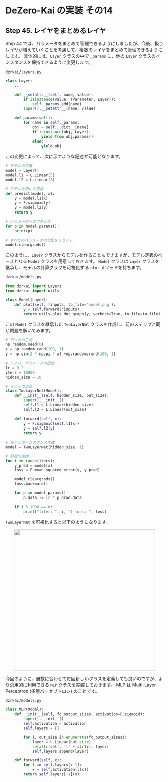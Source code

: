 # DeZero-Kai の実装 その14

## Step 45. レイヤをまとめるレイヤ
Step 44 では、パラメータをまとめて管理できるようにしましたが、今後、扱うレイヤが増えていくことを考慮して、複数のレイヤをまとめて管理できるようにします。
具体的には、```Layer``` クラスの中で ```_params``` に、他の ```Layer``` クラスのインスタンスを保持できるように変更します。

```dzrkai/layers.py```
```python
class Layer:
    ...

    def __setattr__(self, name, value):
        if isinstance(value, (Parameter, Layer)):
            self._params.add(name)
        super().__setattr__(name, value)
    
    def params(self):
        for name in self._params:
            obj = self.__dict__[name]
            if isinstance(obj, Layer):
                yield from obj.params()
            else:
                yield obj
```

この変更によって、次に示すような記述が可能となります。

```python
# モデルの定義
model = Layer()
model.l1 = L.Linear(5)
model.l2 = L.Linear(3)

# モデルを用いた推論
def predict(model, x):
    y = model.l1(x)
    y = F.sigmoid(y)
    y = model.l2(y)
    return y

# パラメータへのアクセス
for p in model.params():
    print(p)
    
# すべてのパラメータの勾配をリセット
model.cleargrads()
```

このように、```Layer``` クラスからモデルを作ることもできますが、モデル定義のベースとなる ```Model``` クラスを用意しておきます。
```Model``` クラスは ```Layer``` クラスを継承し、モデルの計算グラフを可視化する ```plot``` メソッドを持ちます。

```dzrkai/models.py```
```python
from dzrkai import Layers
from dzrkai import utils

class Model(Layer):
    def plot(self, *inputs, to_file='model.png'):
        y = self.forward(*inputs)
        return utils.plot_dot_graph(y, verbose=True, to_file=to_file)
```

この ```Model``` クラスを継承した ```TwoLayerNet``` クラスを作成し、前のステップと同じ問題を解いてみます。

```python
# データの生成
np.random.seed(0)
x = np.random.rand(100, 1)
y = np.sin(2 * np.pi * x) +np.random.rand(100, 1)

# ハイパーパラメータの設定
lr = 0.2
iters = 10000
hidden_size = 10

# モデルの定義
class TwoLayerNet(Model):
    def __init__(self, hidden_size, out_size):
        super().__init__()
        self.l1 = L.Linear(hidden_size)
        self.l2 = L.Linear(out_size)
        
    def forward(self, x):
        y = F.sigmoid(self.l1(x))
        y = self.l2(y)
        return y
    
# モデルのインスタンス作成
model = TwoLayerNet(hidden_size, 1)

# 学習の開始
for i in range(iters):
    y_pred = model(x)
    loss = F.mean_squared_error(y, y_pred)

    model.cleargrads()
    loss.backward()

    for p in model.params():
        p.data -= lr * p.grad.data

    if i % 1000 == 0:
        print("(iter: ", i, ") loss: ", loss)
```

```TwoLayerNet``` を可視化すると以下のようになります。

<div align="center">
    <img src="../steps/step45_1.png" width=450>
</div>

今回のように、層数に合わせて毎回新しいクラスを定義しても良いのですが、より汎用的に利用できる ```MLP``` クラスを実装しておきます。
MLP は Multi-Layer Perceptron (多層パーセプトロン) のことです。

```dzrkai/models.py```
```python
class MLP(Model):
    def __init__(self, fc_output_sizes, activation=F.sigmoid):
        super().__init__()
        self.activation = activation
        self.layers = []

        for i, out_size in enumerate(fc_output_sizes):
            layer = L.Linear(out_size)
            setattr(self, 'l' + str(i), layer)
            self.layers.append(layer)

    def forward(self, x):
        for l in self.layers[:-1]:
            x = self.activation(l(x))
        return self.layers[-1](x)
```